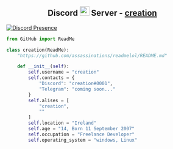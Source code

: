 <!-- TITLE -->
<h2 align="center">Discord <img src="https://s8.gifyu.com/images/979447220829032478.gif" height="25px"> Server -  <a href="https://discord.bmx">creation</a></h2>
<!-- BUTTONS -->
<!-- <p align="center">
    <img alt="" src=https://img.shields.io/github/stars/assassinations?style=for-the-badge&?affiliations=OWNER%2CCOLLABORATOR />
    <img alt="" src=https://komarev.com/ghpvc/?username=asssassinations&style=for-the-badge />
</p> -->

[![Discord Presence](https://lanyard.cnrad.dev/api/583783530664820793)](https://discord.com/users/583783530664820793)


```py
from GitHub import ReadMe

class creation(ReadMe):
    "https://github.com/assassinations/readmelol/README.md"

    def __init__(self):
        self.username = "creation"
        self.contacts = {
            "Discord": "creation#0001",
            "Telegram": "coming soon..."
        }
        self.alises = [
            "creation",
            ""
        ]
        self.location = "Ireland"
        self.age = "14, Born 11 September 2007"
        self.occupation = "Freelance Developer"
        self.operating_system = "windows, Linux"
